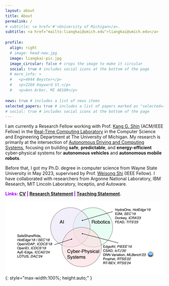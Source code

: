 ```yaml
---
layout: about
title: About
permalink: /
# subtitle: <a href='#'>University of Michigan</a>.
subtitle: <a href="mailto:liangkai@umich.edu">liangkai@umich.edu</a> 

profile:
  align: right
  # image: head-new.jpg
  image: liangkai-pic.jpg
  image_circular: false # crops the image to make it circular
  social: true # includes social icons at the bottom of the page
  # more_info: >
  #   <p>4944 Beyster</p>
  #   <p>2260 Hayward St.</p>
  #   <p>Ann Arbor, MI 48109</p>

news: true # includes a list of news items
selected_papers: true # includes a list of papers marked as "selected={true}"
# social: true # includes social icons at the bottom of the page
---
```


I am currently a Research Fellow working with Prof. [Kang G. Shin](https://web.eecs.umich.edu/~kgshin/) (ACM/IEEE Fellow) in the [Real-Time Computing Laboratory](https://rtcl.eecs.umich.edu/rtclweb/) in the Computer Science and Engineering Department at The University of Michigan. My research is primarily at the intersection of [Autonomous Driving and Computing Systems](https://arxiv.org/abs/2009.14349), focusing on building **safe**, **predictable**, and **energy-efficient** cyber-physical systems for **autonomous vehicles** and **autonomous mobile robots**.

Before that, I got my Ph.D. degree in computer science from Wayne State University in May 2023, supervised by Prof. [Weisong Shi](https://www.weisongshi.org/) (IEEE Fellow). I have collaborated with researchers from Argonne National Laboratory, IBM Research, MIT Lincoln Laboratory, Inceptio, and Autoware.

<span style="color: #A500FF;"><strong>Links: [CV](../assets/pdf/CV-Liangkai_Liu.pdf) | [Research Statement](../assets/pdf/research.pdf) | [Teaching Statement](../assets/pdf/teaching.pdf).</strong></span>

![Research Overview](../assets/img/research-overview.png){: style="max-width:100%; height:auto;" }

<!-- <span style="color: #A500FF;"><strong>I am on the job market 2024-2025. Links: [CV](../assets/pdf/cv.pdf) | [Research Statement](../assets/pdf/research.pdf).</strong></span>

![Research Overview](../assets/img/research-overview.png){: style="max-width:100%; height:auto;" } -->